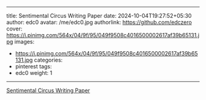 
---
title: Sentimental Circus Writing Paper
date: 2024-10-04T19:27:52+05:30
author: edc0
avatar: /me/edc0.jpg
authorlink: https://github.com/edczero
cover: https://i.pinimg.com/564x/04/9f/95/049f9508c4016500002617af39b65131.jpg
images:
   - https://i.pinimg.com/564x/04/9f/95/049f9508c4016500002617af39b65131.jpg
categories:
  - pinterest
tags:
  - edc0
weight: 1
---

<!--more-->

[Sentimental Circus Writing Paper](https://in.pinterest.com/pin/91901648639782935/)

	